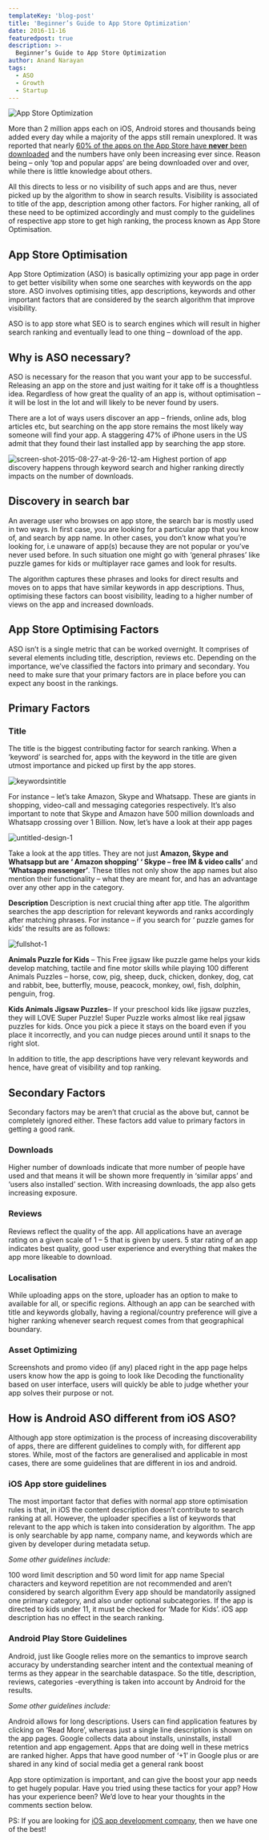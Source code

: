 ```yaml
---
templateKey: 'blog-post'
title: 'Beginner’s Guide to App Store Optimization'
date: 2016-11-16
featuredpost: true
description: >-
  Beginner’s Guide to App Store Optimization
author: Anand Narayan
tags:
  - ASO
  - Growth
  - Startup
---
```


![App Store Optimization](/img/ASO-01-1024x427.png)
 

More than 2 million apps each on iOS, Android stores and thousands being added every day while a majority of the apps still remain unexplored. It was reported that nearly [60% of the apps on the App Store have __never__ been downloaded](http://appdiggity.com/60-of-app-store-apps-have-never-been-downloaded/) and the numbers have only been increasing ever since. Reason being – only ‘top and popular apps’ are being downloaded over and over, while there is little knowledge about others.

All this directs to less or no visibility of such apps and are thus, never picked up by the algorithm to show in search results. Visibility is associated to title of the app, description among other factors. For higher ranking, all of these need to be optimized accordingly and must comply to the guidelines of respective app store to get high ranking, the process known as App Store Optimisation.
 

## App Store Optimisation
App Store Optimization (ASO) is basically optimizing your app page in order to get better visibility when some one searches with keywords on the app store. ASO involves optimising titles, app descriptions, keywords and other important factors that are considered by the search algorithm that improve visibility.

ASO is to app store what SEO is to search engines which will result in higher search ranking and eventually lead to one thing – download of the app.

## Why is ASO necessary?
ASO is necessary for the reason that you want your app to be successful. Releasing an app on the store and just waiting for it take off is a thoughtless idea. Regardless of how great the quality of an app is, without optimisation – it will be lost in the lot and will likely to be never found by users.

There are a lot of ways users discover an app – friends, online ads, blog articles etc, but searching on the app store remains the most likely way someone will find your app. A staggering 47% of iPhone users in the US admit that they found their last installed app by searching the app store.

![screen-shot-2015-08-27-at-9-26-12-am](/img/Screen-Shot-2015-08-27-at-9.26.12-AM-768x458.png)
Highest portion of app discovery happens through keyword search and higher ranking directly impacts on the number of downloads.

 

## Discovery in search bar
An average user who browses on app store, the search bar is mostly used in two ways. In first case, you are looking for a particular app that you know of, and search by app name. In other cases, you don’t know what you’re looking for, i.e unaware of app(s) because they are not popular or you’ve never used before. In such situation one might go with ‘general phrases’ like puzzle games for kids or multiplayer race games  and look for results.
 

The algorithm captures these phrases and looks for direct results and moves on to apps that have similar keywords in app descriptions. Thus, optimising these factors can boost visibility, leading to a higher number of views on the app and increased downloads.

 

## App Store Optimising Factors
 

ASO isn’t is a single metric that can be worked overnight. It comprises of several elements including title, description, reviews etc. Depending on the importance, we’ve classified the factors into primary and secondary. You need to make sure that your primary factors are in place before you can expect any boost in the rankings.

 

## Primary Factors
### Title
The title is the biggest contributing factor for search ranking. When a ‘keyword’ is searched for, apps with the keyword in the title are given utmost importance and picked up first by the app stores.

![keywordsintitle](/img/KeywordsInTitle.png)
 

For instance – let’s take Amazon, Skype and Whatsapp. These are giants in shopping, video-call and messaging categories respectively. It’s also important to note that Skype and Amazon have 500 million downloads and Whatsapp crossing over 1 Billion. Now, let’s have a look at their app pages

![untitled-design-1](/img/Untitled-design-1-768x384.png)

 

Take a look at the app titles. They are not just __Amazon, Skype and Whatsapp but are ‘ Amazon shopping’ ‘ Skype – free IM & video calls’__ and __‘Whatsapp messenger’__. These titles not only show the app names but also mention their functionality – what they are meant for, and has an advantage over any other app in the category.

 

__Description__
Description is next crucial thing after app title. The algorithm searches the app description for relevant keywords and ranks accordingly after matching phrases. For instance – if you search for ‘ puzzle games for kids’ the results are as follows:

![fullshot-1](/img/fullshot-1.png)

__Animals Puzzle for Kids__ –  This Free jigsaw like puzzle game helps your kids develop matching, tactile and fine motor skills while playing 100 different Animals Puzzles – horse, cow, pig, sheep, duck, chicken, donkey, dog, cat and rabbit, bee, butterfly, mouse, peacock, monkey, owl, fish, dolphin, penguin, frog.

__Kids Animals Jigsaw Puzzles__– If your preschool kids like jigsaw puzzles, they will LOVE Super Puzzle! Super Puzzle works almost like real jigsaw puzzles for kids. Once you pick a piece it stays on the board even if you place it incorrectly, and you can nudge pieces around until it snaps to the right slot.

In addition to title, the app descriptions have very relevant keywords and hence, have great of visibility and top ranking.

 

## Secondary Factors
Secondary factors may be aren’t that crucial as the above but, cannot be completely ignored either. These factors add value to primary factors in getting a good rank.

 

### Downloads
Higher number of downloads indicate that more number of people have used and that means it will be shown more frequently in ‘similar apps’ and ‘users also installed’ section. With increasing downloads, the app also gets increasing exposure.


### Reviews
Reviews reflect the quality of the app. All applications have an average rating on a given scale of 1 – 5 that is given by users. 5 star rating of an app indicates best quality, good user experience and everything that makes the app more likeable to download.

 

### Localisation
While uploading apps on the store, uploader has an option to make to available for all, or specific regions. Although an app can be searched with title and keywords globally, having a regional/country preference will give a higher ranking whenever search request comes from that geographical boundary.

 

### Asset Optimizing
Screenshots and promo video (if any)  placed right in the app page helps users know how the app is going to look like Decoding the functionality based on user interface, users will quickly be able to judge whether your app solves their purpose or not.

 

## How is Android ASO different from iOS ASO?
Although app store optimization is the process of increasing discoverability of apps, there are different guidelines to comply with, for different app stores. While, most of the factors are generalised and applicable in most cases, there are some guidelines that are different in ios and android.  

 

### iOS App store guidelines  
The most important factor that defies with normal app store optimisation rules is that, in iOS the content description doesn’t contribute to search ranking at all. However, the uploader specifies a list of keywords that relevant to the app which is taken into consideration by algorithm. The app is only searchable by app name, company name, and keywords which are given by developer during metadata setup.

 

_Some other guidelines include:_

100 word limit description and 50 word limit for app name
Special characters and keyword repetition are not recommended and aren’t considered by search algorithm
Every app should be mandatorily assigned one primary category, and also under optional subcategories. If the app is directed to kids under 11, it must be checked for ‘Made for Kids’.
iOS app description has no effect in the search ranking.
 

### Android Play Store Guidelines

Android, just like Google relies more on the semantics to improve search accuracy by understanding searcher intent and the contextual meaning of terms as they appear in the searchable dataspace. So the title, description, reviews, categories -everything is taken into account by Android for the results.

 

_Some other guidelines include:_

Android allows for long descriptions. Users can find application features by clicking on ‘Read More’, whereas just a single line description is shown on the app pages.
Google collects data about installs, uninstalls, install retention and app engagement. Apps that are doing well in these metrics are ranked higher.
Apps that have good number of ‘+1’ in Google plus or are shared in any kind of social media get a general rank boost
 

App store optimization is important, and can give the boost your app needs to get hugely popular. Have you tried using these tactics for your app? How has your experience been? We’d love to hear your thoughts in the comments section below.

PS: If you are looking for [iOS app development company](https://codebrahma.com/iphone-ios-app-development-company-in-bangalore/), then we have one of the best!